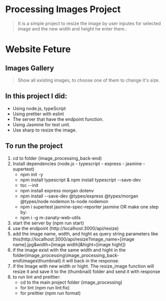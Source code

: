 # Processing Images Project
> It is a simple project to resize the image by user inputes for selected image and the new width and height he enter them..

# Website Feture
## Images Gallery
> Show all existing images, to choose one of them to change it's size.

## In this project I did:
* Using node.js, typeScript
* Using prettier with eslint
* The server that have the endpoint function.
* Using Jasmine for test unit.
* Use sharp to resize the image.

## To run the project
1. cd to folder (image_processing_back-end)
2. Install dependencies (node.js - typescript - express - jasmine - supertest)
    * npm init -y
    * npm install typescript & npm install typescript --save-dev
    * tsc --init
    * npm install express morgan dotenv
    * npm install --save-dev @types/express @types/morgan @types/node nodemon ts-node nodemon
    * npm i supertest jasmine-spec-reporter jasmine
    OR make one step by:
    * npm i -g m-zanaty-web-utils
3. start the server by (npm run start)
4. use the endpoint (http://localhost:3000/api/resize)
5. add the image name, width, and hight as query string parameters like this(http://localhost:3000/api/resize?image_name=[image name].jpg&width=[image width]&hight=[image hight])
6. if the image exist with the same width and hight in the folder(image_processing\image_processing_back-end\images\thumbnail) it will back in the response.
7. if the Image with new width or hight. The resize_image function will resize it and save it to the (thumbnail) folder and send it with response
8. to run lint and preittier:
    * cd to the main project folder (image_processing)
    * for lint (npm run lint:fix)
    * for preittier (npm run format)